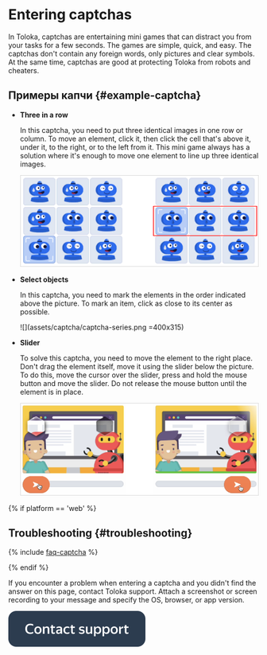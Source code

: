 # Entering captchas

In Toloka, captchas are entertaining mini games that can distract you from your tasks for a few seconds. The games are simple, quick, and easy. The captchas don&apos;t contain any foreign words, only pictures and clear symbols. At the same time, captchas are good at protecting Toloka from robots and cheaters.

## Примеры капчи {#example-captcha}

- **Three in a row**

  In this captcha, you need to put three identical images in one row or column. To move an element, click it, then click the cell that&apos;s above it, under it, to the right, or to the left from it. This mini game always has a solution where it&apos;s enough to move one element to line up three identical images.

  ![](assets/captcha/captcha-row.png)

- **Select objects**

  In this captcha, you need to mark the elements in the order indicated above the picture. To mark an item, click as close to its center as possible.

  ![](assets/captcha/captcha-series.png =400x315)

- **Slider**

  To solve this captcha, you need to move the element to the right place. Don't drag the element itself, move it using the slider below the picture. To do this, move the cursor over the slider, press and hold the mouse button and move the slider. Do not release the mouse button until the element is in place.

  ![](assets/captcha/captcha-slider.png)

{% if platform == 'web' %}
## Troubleshooting {#troubleshooting}

{% include [faq-captcha](_includes/captcha.md) %}

{% endif %}

If you encounter a problem when entering a captcha and you didn&apos;t find the answer on this page, contact Toloka support. Attach a screenshot or screen recording to your message and specify the OS, browser, or app version.

[![](assets/buttons/contact-support.svg)](troubleshooting/troubleshooting.md#not_working_properly)

